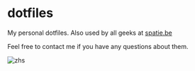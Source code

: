 dotfiles
========

My personal dotfiles. Also used by all geeks at [spatie.be](http://spatie.be) 

Feel free to contact me if you have any questions about them.

![zhs](http://freekmurze.github.io/dotfiles/images/zsh.png)
